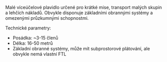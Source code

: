 Malé víceúčelové plavidlo určené pro krátké mise, transport malých skupin a lehčích nákladů. Obvykle disponuje základními obrannými systémy a omezenými průzkumnými schopnostmi.

Technické parametry:
- Posádka: ~3-15 členů
- Délka: 16-50 metrů
- Základní obranné systémy, může mít subprostorové plátování, ale obvykle nemá vlastní FTL